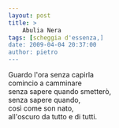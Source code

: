 ```yaml
---
layout: post
title: >
    Abulia Nera
tags: [scheggia d'essenza,]
date: 2009-04-04 20:37:00
author: pietro
---
```

Guardo l'ora senza capirla<br/>comincio a camminare<br/>senza sapere quando smetterò,<br/>senza sapere quando,<br/>così come son nato,<br/>all'oscuro da tutto e di tutti.

